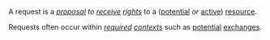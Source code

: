 A request is a *[proposal](https://github.com/gcassel/Modular-Organization-Terminology/blob/master/terms/proposal.md) to [receive](https://github.com/gcassel/Modular-Organization-Terminology/blob/master/terms/receive.md) [rights](https://github.com/gcassel/Modular-Organization-Terminology/blob/master/terms/right.md)* to a ([potential](https://github.com/gcassel/Modular-Organization-Terminology/blob/master/terms/potential.md) *or* [active](https://github.com/gcassel/Modular-Organization-Terminology/blob/master/terms/active.md)) [resource](https://github.com/gcassel/Modular-Organization-Terminology/blob/master/terms/resource.md).

Requests often occur within *[required](https://github.com/gcassel/Modular-Organization-Terminology/blob/master/terms/requirement.md) [contexts](https://github.com/gcassel/Modular-Organization-Terminology/blob/master/terms/context.md)* such as [potential](https://github.com/gcassel/Modular-Organization-Terminology/blob/master/terms/potential.md) [exchanges](https://github.com/gcassel/Modular-Organization-Terminology/blob/master/terms/exchange.md).

